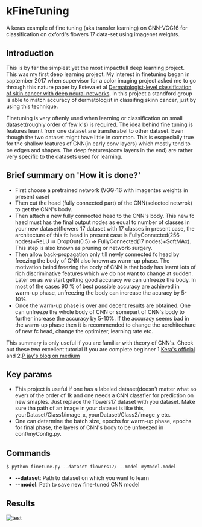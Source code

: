 # kFineTuning
A keras example of fine tuning (aka transfer learning) on CNN-VGG16 for classification on oxford's flowers 17 data-set using imagenet weights.

## Introduction
This is by far the simplest yet the most impactfull deep learning project. This was my first deep learning project. My interest in finetuning began in saptember 2017 when supervisor for a color imaging project asked me to go through this nature paper by Esteva et al [Dermatologist-level classification of skin cancer with deep neural networks](https://www.nature.com/articles/nature21056). In this project a standford group is able to match accuracy of dermatologist in classifing skinn cancer, just by using this technique. 

Finetuning is very oftenly used when learning or classification on small dataset(roughly order of few k's) is required. The idea behind fine tuning is features learnt from one dataset are transferabel to other dataset. Even though the two dataset might have little in common. This is escpecially true for the shallow features of CNN(in early conv layers) which mostly tend to be edges and shapes. The deep features(conv layers in the end) are rather very specific to the datasets used for learning.

## Brief summary on 'How it is done?'
- First choose a pretrained network (VGG-16 with imagentes weights in present case)
- Then cut the head (fully connected part) of the CNN(selected netwrok) to get the CNN's body.
- Then attach a new fully connected head to the CNN's body. This new fc haed must has the final output nodes as equal to number of classes in your new dataset(flowers 17 dataset with 17 classes in present case, the architecture of this fc head in present case is FullyConnected(256 nodes)+ReLU => DropOut(0.5) => FullyConnected(17 nodes)+SoftMAx). This step is also known as pruning or network-surgery.
- Then allow back-propagation only till newly connected fc head by freezing the body of CNN also known as warm-up phase. The motivation beind freezing the body of CNN is that body has learnt lots of rich discriminative features which we do not want to change at sudden. Later on as we start getting good accuracy we can unfreeze the body. In most of the cases 90 % of best possible accuracy are achieved in warm-up phase, unfreezing the body can increase the acuracy by 5-10%.
- Once the warm-up phase is over and decent results are obtained. One can unfreeze the whole body of CNN or somepart of CNN's body to further increase the accuracy by 5-10%. If the accuracy seems bad in the warm-up phase then it is recommended to change the acrchitechure of new fc head, change the optimizer, learning rate etc.

This summary is only useful if you are familiar with theory of CNN's. Check out these two excellent tutorial if you are complete beginner 1.[Kera's official](https://blog.keras.io/building-powerful-image-classification-models-using-very-little-data.html) and 2.[P jay's blog on medium](https://medium.com/@14prakash/transfer-learning-using-keras-d804b2e04ef8)

## Key params
- This project is useful if one has a labeled dataset(doesn't matter what so ever) of the order of 1k and  one needs a CNN classfier for prediction on new smaples. Just replace the flowers17 dataset with you dataset. Make sure tha path of an image in your dataset is like this, yourDataset/Class1/image_x, yourDataset/Class2/image_y etc.
- One can determine the batch size, epochs for warm-up phase, epochs for final phase, the layers of CNN's body to be unfreezed in conf/myConfig.py. 

## Commands
``` shell
$ python finetune.py --dataset flowers17/ --model myModel.model 
```
- **--dataset**: Path to dataset on which you want to learn
- **--model**: Path to save new fine-tuned CNN model

## Results
![test](./images/fullFineDiagram.png)

